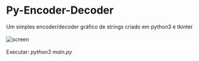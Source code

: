 # Py-Encoder-Decoder
Um simples encoder/decoder gráfico de strings criado em python3 e tkinter <br/>
<br/>
![screen](https://user-images.githubusercontent.com/9018264/31839212-e20457e6-b5be-11e7-81b6-ebf085c18f6b.png) <br/>
<br/>
Executar: <i>python3 main.py</i>
